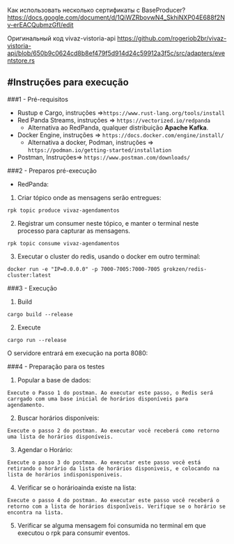 Как использовать несколько сертификаты с BaseProducer?
https://docs.google.com/document/d/1QiWZRbovwN4_SkhiNXP04E688f2Nv-erEACQubmzGfI/edit

Оригинальный код vivaz-vistoria-api
https://github.com/rogeriob2br/vivaz-vistoria-api/blob/650b9c0624cd8b8ef479f5d914d24c59912a3f5c/src/adapters/eventstore.rs


#Instruções para execução
----------------------------------------------------
###1 - Pré-requisitos
* Rustup e Cargo, instruções =>`https://www.rust-lang.org/tools/install`
* Red Panda Streams, instruções => `https://vectorized.io/redpanda`
    * Alternativa ao RedPanda, qualquer distribuição **Apache Kafka**.
* Docker Engine, instruções => `https://docs.docker.com/engine/install/`
    * Alternativa a docker, Podman, instruções => `https://podman.io/getting-started/installation`
* Postman, Instruções=> `https://www.postman.com/downloads/`

###2 - Preparos pré-execução



* RedPanda:

1. Criar tópico onde as mensagens serão entregues:

`rpk topic produce vivaz-agendamentos`

2. Registrar um consumer neste tópico, e manter o terminal neste processo para capturar as mensagens.

`rpk topic consume vivaz-agendamentos`

3. Executar o cluster do redis, usando o docker em outro terminal:

`docker run -e "IP=0.0.0.0" -p 7000-7005:7000-7005 grokzen/redis-cluster:latest`


###3 - Execução

1. Build

`cargo build --release`

2. Execute

`cargo run --release`

O servidore entrará em execução na porta 8080:


###4 - Preparação para os testes

1. Popular a base de dados:

`Execute o Passo 1 do postman.
   Ao executar este passo, o Redis será carrgado com uma base inicial de horários disponíveis para agendamento.`
   
2. Buscar horários disponíveis:

`Execute o passo 2 do postman.
  Ao executar você receberá como retorno uma lista de horários disponíveis.`

3. Agendar o Horário:

`Execute o passo 3 do postman.
   Ao executar este passo você está retirando o horário da lista de horários disponiveis,
   e colocando na lista de horários indisponisponiveis.`
   
4. Verificar se o horárioainda existe na lista:

`Execute o passo 4 do postman.
   Ao executar este passo você receberá o retorno com a lista de horários disponĩveis.
   Verifique se o horário se encontra na lista.`

5. Verificar se alguma mensagem foi consumida no terminal em que executou o rpk para consumir eventos.
